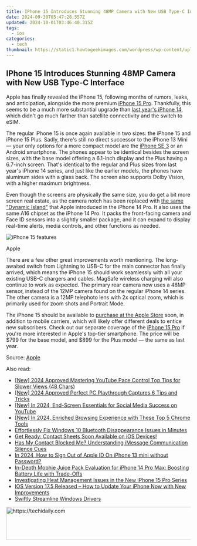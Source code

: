 ```yaml
---
title: IPhone 15 Introduces Stunning 48MP Camera with New USB Type-C Interface
date: 2024-09-30T05:47:28.557Z
updated: 2024-10-01T03:46:40.315Z
tags:
  - ios
categories:
  - tech
thumbnail: https://static1.howtogeekimages.com/wordpress/wp-content/uploads/2023/09/iphone.jpg
---
```


## IPhone 15 Introduces Stunning 48MP Camera with New USB Type-C Interface

Apple has finally revealed the iPhone 15, following months of rumors, leaks, and anticipation, alongside the more premium [iPhone 15 Pro](https://facebook-video-footage.techidaily.com/updated-2024-approved-direct-download-of-youtube-content/). Thankfully, this seems to be a much more substantial upgrade than [last year's iPhone 14](https://facebook-video-share.techidaily.com/new-2024-approved-diy-tips-to-cut-unwanted-sounds-from-your-videos/), which didn't go much farther than satellite connectivity and the switch to eSIM.

 The regular iPhone 15 is once again available in two sizes: the iPhone 15 and iPhone 15 Plus. Sadly, there's still no direct successor to the iPhone 13 Mini — your only options for a more compact model are the [iPhone SE 3](https://apple-account.techidaily.com/how-to-remove-phone-number-from-your-apple-id-from-your-apple-iphone-6s-plus-by-drfone-ios/) or an Android smartphone. The phones appear to be identical besides the screen sizes, with the base model offering a 6.1-inch display and the Plus having a 6.7-inch screen. That's identical to the regular and Plus sizes from last year's iPhone 14 series, and just like the earlier models, the phones have aluminum sides with a glass back. The screen also supports Dolby Vision, with a higher maximum brightness.

 Even though the screens are physically the same size, you do get a bit more screen real estate, as the camera notch has been replaced with [the same "Dynamic Island"](https://screen-capture.techidaily.com/2024-approved-time-traveling-tactics-top-7-historic-battles-reimagined/) that Apple introduced in the iPhone 14 Pro. It also uses the same A16 chipset as the iPhone 14 Pro. It packs the front-facing camera and Face ID sensors into a slightly smaller package, and it can expand to display real-time alerts, media controls, and other functions as needed.

![iPhone 15 features](https://static1.howtogeekimages.com/wordpress/wp-content/uploads/2023/09/screenshot-09-12-2023-135251.jpg) 

Apple

 There are a few other great improvements worth mentioning. The long-awaited switch from Lightning to USB-C for the main connector has finally arrived, which means the iPhone 15 should work seamlessly with all your existing USB-C chargers and cables. MagSafe wireless charging will also continue to work as expected. The primary rear camera now uses a 48MP sensor, instead of the 12MP camera found on the regular iPhone 14 series. The other camera is a 12MP telephoto lens with 2x optical zoom, which is primarily used for zoom shots and Portrait Mode.

 The iPhone 15 should be available to [purchase at the Apple Store](https://www.apple.com/store) soon, in addition to mobile carriers, which will likely offer different deals to entice new subscribers. Check out our separate coverage of the [iPhone 15 Pro](https://facebook-video-recording.techidaily.com/new-in-2024-experience-professional-facebook-profile-picture-design-with-these-tools/) if you're more interested in Apple's top-tier smartphone. The price will be $799 for the base model, and $899 for the Plus model — the same as last year.

 Source: [Apple](https://www.apple.com/newsroom/2023/09/apple-debuts-iphone-15-and-iphone-15-plus/)

<ins class="adsbygoogle"
     style="display:block"
     data-ad-format="autorelaxed"
     data-ad-client="ca-pub-7571918770474297"
     data-ad-slot="1223367746"></ins>

<ins class="adsbygoogle"
     style="display:block"
     data-ad-client="ca-pub-7571918770474297"
     data-ad-slot="8358498916"
     data-ad-format="auto"
     data-full-width-responsive="true"></ins>

<span class="atpl-alsoreadstyle">Also read:</span>
<div><ul>
<li><a href="https://youtube-sure.techidaily.com/024-approved-mastering-youtube-pace-control-top-tips-for-slower-views-48-chars/"><u>[New] 2024 Approved Mastering YouTube Pace Control Top Tips for Slower Views (48 Chars)</u></a></li>
<li><a href="https://visual-screen-recording.techidaily.com/new-2024-approved-perfect-pc-playthrough-captures-6-tips-and-tricks/"><u>[New] 2024 Approved Perfect PC Playthrough Captures 6 Tips and Tricks</u></a></li>
<li><a href="https://facebook-video-share.techidaily.com/new-in-2024-end-screen-essentials-for-social-media-success-on-youtube/"><u>[New] In 2024, End-Screen Essentials for Social Media Success on YouTube</u></a></li>
<li><a href="https://facebook-videos.techidaily.com/new-in-2024-enriched-browsing-experience-with-these-top-5-chrome-tools/"><u>[New] In 2024, Enriched Browsing Experience with These Top 5 Chrome Tools</u></a></li>
<li><a href="https://common-error.techidaily.com/1723205009552-effortlessly-fix-windows-10-bluetooth-disappearance-issues-in-minutes/"><u>Effortlessly Fix Windows 10 Bluetooth Disappearance Issues in Minutes</u></a></li>
<li><a href="https://os-tips.techidaily.com/get-ready-contact-sheets-soon-available-on-ios-devices/"><u>Get Ready: Contact Sheets Soon Available on iOS Devices!</u></a></li>
<li><a href="https://os-tips.techidaily.com/has-my-contact-blocked-me-understanding-imessage-communication-silence-cues/"><u>Has My Contact Blocked Me? Understanding iMessage Communication Silence Cues</u></a></li>
<li><a href="https://apple-account.techidaily.com/in-2024-how-to-sign-out-of-apple-id-on-iphone-13-mini-without-password-by-drfone-ios/"><u>In 2024, How to Sign Out of Apple ID On iPhone 13 mini without Password?</u></a></li>
<li><a href="https://os-tips.techidaily.com/in-depth-mophie-juice-pack-evaluation-for-iphone-14-pro-max-boosting-battery-life-with-trade-offs/"><u>In-Depth Mophie Juice Pack Evaluation for iPhone 14 Pro Max: Boosting Battery Life with Trade-Offs</u></a></li>
<li><a href="https://os-tips.techidaily.com/investigating-heat-management-issues-in-the-new-iphone-15-pro-series/"><u>Investigating Heat Management Issues in the New iPhone 15 Pro Series</u></a></li>
<li><a href="https://os-tips.techidaily.com/ios-version-175-released-how-to-update-your-iphone-now-with-new-improvements/"><u>IOS Version 17.5 Released – How to Update Your iPhone Now with New Improvements</u></a></li>
<li><a href="https://driver-install.techidaily.com/swiftly-streamline-windows-drivers/"><u>Swiftly Streamline Windows Drivers</u></a></li>
</ul></div>

<!-- affiliate ads begin -->
<a href="https://appsumo.8odi.net/c/5597632/2123727/7443" target="_top" id="2123727">
  <img src="//a.impactradius-go.com/display-ad/7443-2123727" border="0" alt="https://techidaily.com" width="728" height="90"/>
</a>
<img height="0" width="0" src="https://appsumo.8odi.net/i/5597632/2123727/7443" style="position:absolute;visibility:hidden;" border="0" />
<!-- affiliate ads end -->

